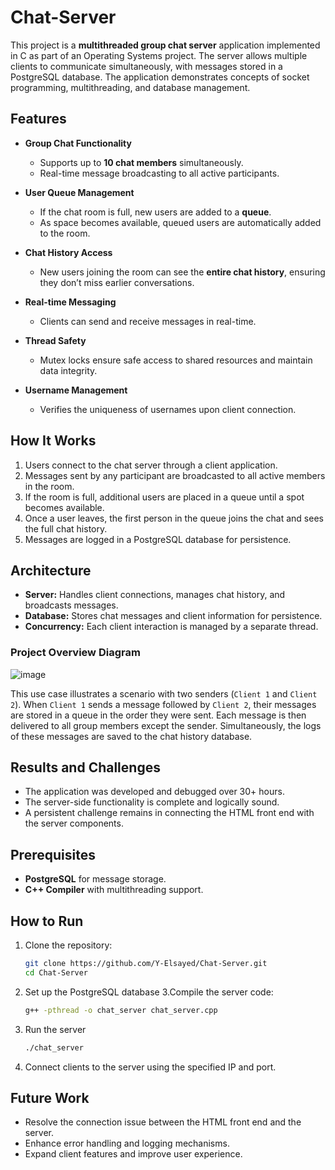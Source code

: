 # Chat-Server

This project is a **multithreaded group chat server** application implemented in C as part of an Operating Systems project. The server allows multiple clients to communicate simultaneously, with messages stored in a PostgreSQL database. The application demonstrates concepts of socket programming, multithreading, and database management.

## Features

- **Group Chat Functionality**
  - Supports up to **10 chat members** simultaneously.
  - Real-time message broadcasting to all active participants.

- **User Queue Management**
  - If the chat room is full, new users are added to a **queue**.
  - As space becomes available, queued users are automatically added to the room.

- **Chat History Access**
  - New users joining the room can see the **entire chat history**, ensuring they don’t miss earlier conversations.

- **Real-time Messaging**
  - Clients can send and receive messages in real-time.

- **Thread Safety**
  - Mutex locks ensure safe access to shared resources and maintain data integrity.

- **Username Management**
  - Verifies the uniqueness of usernames upon client connection.

## How It Works

1. Users connect to the chat server through a client application.
2. Messages sent by any participant are broadcasted to all active members in the room.
3. If the room is full, additional users are placed in a queue until a spot becomes available.
4. Once a user leaves, the first person in the queue joins the chat and sees the full chat history.
5. Messages are logged in a PostgreSQL database for persistence.

## Architecture

- **Server:** Handles client connections, manages chat history, and broadcasts messages.
- **Database:** Stores chat messages and client information for persistence.
- **Concurrency:** Each client interaction is managed by a separate thread.

### Project Overview Diagram
![image](https://github.com/user-attachments/assets/2c3d992c-dd1c-4c89-9159-8687ba76858f)

This use case illustrates a scenario with two senders (`Client 1` and `Client 2`). When `Client 1` sends a message followed by `Client 2`, their messages are stored in a queue in the order they were sent. Each message is then delivered to all group members except the sender. Simultaneously, the logs of these messages are saved to the chat history database.

## Results and Challenges

- The application was developed and debugged over 30+ hours.
- The server-side functionality is complete and logically sound.
- A persistent challenge remains in connecting the HTML front end with the server components.

## Prerequisites

- **PostgreSQL** for message storage.
- **C++ Compiler** with multithreading support.


## How to Run

1. Clone the repository:
   ```bash
   git clone https://github.com/Y-Elsayed/Chat-Server.git
   cd Chat-Server
2. Set up the PostgreSQL database
3.Compile the server code:
    ```bash
    g++ -pthread -o chat_server chat_server.cpp
4. Run the server
    ```bash
    ./chat_server
5. Connect clients to the server using the specified IP and port.

## Future Work
- Resolve the connection issue between the HTML front end and the server.
- Enhance error handling and logging mechanisms.
- Expand client features and improve user experience.
